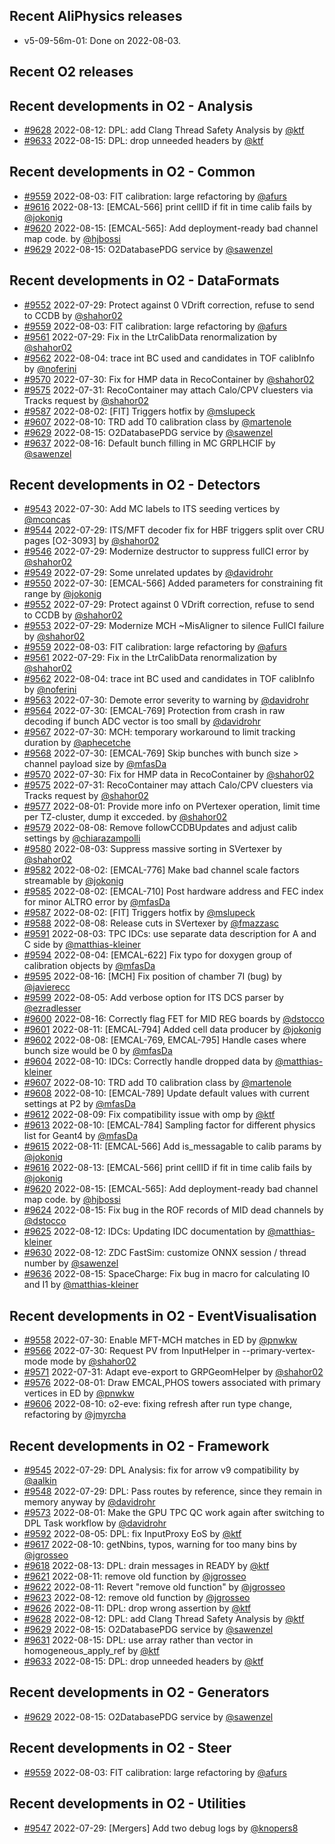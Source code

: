 ## Recent AliPhysics releases
- v5-09-56m-01: Done on 2022-08-03.
## Recent O2 releases
## Recent developments in O2 - Analysis
- [\#9628](https://github.com/AliceO2Group/AliceO2/pull/9628) 2022-08-12: DPL: add Clang Thread Safety Analysis by [@ktf](https://github.com/ktf)
- [\#9633](https://github.com/AliceO2Group/AliceO2/pull/9633) 2022-08-15: DPL: drop unneeded headers by [@ktf](https://github.com/ktf)
## Recent developments in O2 - Common
- [\#9559](https://github.com/AliceO2Group/AliceO2/pull/9559) 2022-08-03: FIT calibration: large refactoring by [@afurs](https://github.com/afurs)
- [\#9616](https://github.com/AliceO2Group/AliceO2/pull/9616) 2022-08-13: [EMCAL-566] print cellID if fit in time calib fails by [@jokonig](https://github.com/jokonig)
- [\#9620](https://github.com/AliceO2Group/AliceO2/pull/9620) 2022-08-15: [EMCAL-565]: Add deployment-ready bad channel map code. by [@hjbossi](https://github.com/hjbossi)
- [\#9629](https://github.com/AliceO2Group/AliceO2/pull/9629) 2022-08-15: O2DatabasePDG service by [@sawenzel](https://github.com/sawenzel)
## Recent developments in O2 - DataFormats
- [\#9552](https://github.com/AliceO2Group/AliceO2/pull/9552) 2022-07-29: Protect against 0 VDrift correction, refuse to send to CCDB by [@shahor02](https://github.com/shahor02)
- [\#9559](https://github.com/AliceO2Group/AliceO2/pull/9559) 2022-08-03: FIT calibration: large refactoring by [@afurs](https://github.com/afurs)
- [\#9561](https://github.com/AliceO2Group/AliceO2/pull/9561) 2022-07-29: Fix in the LtrCalibData renormalization by [@shahor02](https://github.com/shahor02)
- [\#9562](https://github.com/AliceO2Group/AliceO2/pull/9562) 2022-08-04: trace int BC used and candidates in TOF calibInfo by [@noferini](https://github.com/noferini)
- [\#9570](https://github.com/AliceO2Group/AliceO2/pull/9570) 2022-07-30: Fix for HMP data in RecoContainer by [@shahor02](https://github.com/shahor02)
- [\#9575](https://github.com/AliceO2Group/AliceO2/pull/9575) 2022-07-31: RecoContainer may attach Calo/CPV cluesters via Tracks request by [@shahor02](https://github.com/shahor02)
- [\#9587](https://github.com/AliceO2Group/AliceO2/pull/9587) 2022-08-02: [FIT] Triggers hotfix by [@mslupeck](https://github.com/mslupeck)
- [\#9607](https://github.com/AliceO2Group/AliceO2/pull/9607) 2022-08-10: TRD add T0 calibration class by [@martenole](https://github.com/martenole)
- [\#9629](https://github.com/AliceO2Group/AliceO2/pull/9629) 2022-08-15: O2DatabasePDG service by [@sawenzel](https://github.com/sawenzel)
- [\#9637](https://github.com/AliceO2Group/AliceO2/pull/9637) 2022-08-16: Default bunch filling in MC GRPLHCIF by [@sawenzel](https://github.com/sawenzel)
## Recent developments in O2 - Detectors
- [\#9543](https://github.com/AliceO2Group/AliceO2/pull/9543) 2022-07-30: Add MC labels to ITS seeding vertices by [@mconcas](https://github.com/mconcas)
- [\#9544](https://github.com/AliceO2Group/AliceO2/pull/9544) 2022-07-29: ITS/MFT decoder fix for HBF triggers split over CRU pages [O2-3093] by [@shahor02](https://github.com/shahor02)
- [\#9546](https://github.com/AliceO2Group/AliceO2/pull/9546) 2022-07-29: Modernize destructor to suppress fullCI error by [@shahor02](https://github.com/shahor02)
- [\#9549](https://github.com/AliceO2Group/AliceO2/pull/9549) 2022-07-29: Some unrelated updates by [@davidrohr](https://github.com/davidrohr)
- [\#9550](https://github.com/AliceO2Group/AliceO2/pull/9550) 2022-07-30: [EMCAL-566] Added parameters for constraining fit range by [@jokonig](https://github.com/jokonig)
- [\#9552](https://github.com/AliceO2Group/AliceO2/pull/9552) 2022-07-29: Protect against 0 VDrift correction, refuse to send to CCDB by [@shahor02](https://github.com/shahor02)
- [\#9553](https://github.com/AliceO2Group/AliceO2/pull/9553) 2022-07-29: Modernize MCH ~MisAligner to silence FullCI failure by [@shahor02](https://github.com/shahor02)
- [\#9559](https://github.com/AliceO2Group/AliceO2/pull/9559) 2022-08-03: FIT calibration: large refactoring by [@afurs](https://github.com/afurs)
- [\#9561](https://github.com/AliceO2Group/AliceO2/pull/9561) 2022-07-29: Fix in the LtrCalibData renormalization by [@shahor02](https://github.com/shahor02)
- [\#9562](https://github.com/AliceO2Group/AliceO2/pull/9562) 2022-08-04: trace int BC used and candidates in TOF calibInfo by [@noferini](https://github.com/noferini)
- [\#9563](https://github.com/AliceO2Group/AliceO2/pull/9563) 2022-07-30: Demote error severity to warning by [@davidrohr](https://github.com/davidrohr)
- [\#9564](https://github.com/AliceO2Group/AliceO2/pull/9564) 2022-07-30: [EMCAL-769] Protection from crash in raw decoding if bunch ADC vector is too small by [@davidrohr](https://github.com/davidrohr)
- [\#9567](https://github.com/AliceO2Group/AliceO2/pull/9567) 2022-07-30: MCH: temporary workaround to limit tracking duration by [@aphecetche](https://github.com/aphecetche)
- [\#9568](https://github.com/AliceO2Group/AliceO2/pull/9568) 2022-07-30: [EMCAL-769] Skip bunches with bunch size > channel payload size by [@mfasDa](https://github.com/mfasDa)
- [\#9570](https://github.com/AliceO2Group/AliceO2/pull/9570) 2022-07-30: Fix for HMP data in RecoContainer by [@shahor02](https://github.com/shahor02)
- [\#9575](https://github.com/AliceO2Group/AliceO2/pull/9575) 2022-07-31: RecoContainer may attach Calo/CPV cluesters via Tracks request by [@shahor02](https://github.com/shahor02)
- [\#9577](https://github.com/AliceO2Group/AliceO2/pull/9577) 2022-08-01: Provide more info on PVertexer operation, limit time per TZ-cluster, dump it excceded. by [@shahor02](https://github.com/shahor02)
- [\#9579](https://github.com/AliceO2Group/AliceO2/pull/9579) 2022-08-08: Remove followCCDBUpdates and adjust calib settings by [@chiarazampolli](https://github.com/chiarazampolli)
- [\#9580](https://github.com/AliceO2Group/AliceO2/pull/9580) 2022-08-03: Suppress massive sorting in SVertexer by [@shahor02](https://github.com/shahor02)
- [\#9582](https://github.com/AliceO2Group/AliceO2/pull/9582) 2022-08-02:  [EMCAL-776] Make bad channel scale factors streamable by [@jokonig](https://github.com/jokonig)
- [\#9585](https://github.com/AliceO2Group/AliceO2/pull/9585) 2022-08-02: [EMCAL-710] Post hardware address and FEC index for minor ALTRO error by [@mfasDa](https://github.com/mfasDa)
- [\#9587](https://github.com/AliceO2Group/AliceO2/pull/9587) 2022-08-02: [FIT] Triggers hotfix by [@mslupeck](https://github.com/mslupeck)
- [\#9588](https://github.com/AliceO2Group/AliceO2/pull/9588) 2022-08-08: Release cuts in SVertexer by [@fmazzasc](https://github.com/fmazzasc)
- [\#9591](https://github.com/AliceO2Group/AliceO2/pull/9591) 2022-08-03: TPC IDCs: use separate data description for A and C side by [@matthias-kleiner](https://github.com/matthias-kleiner)
- [\#9594](https://github.com/AliceO2Group/AliceO2/pull/9594) 2022-08-04: [EMCAL-622] Fix typo for doxygen group of calibration objects by [@mfasDa](https://github.com/mfasDa)
- [\#9595](https://github.com/AliceO2Group/AliceO2/pull/9595) 2022-08-16: [MCH] Fix position of chamber 7I (bug) by [@javierecc](https://github.com/javierecc)
- [\#9599](https://github.com/AliceO2Group/AliceO2/pull/9599) 2022-08-05: Add verbose option for ITS DCS parser by [@ezradlesser](https://github.com/ezradlesser)
- [\#9600](https://github.com/AliceO2Group/AliceO2/pull/9600) 2022-08-16: Correctly flag FET for MID REG boards by [@dstocco](https://github.com/dstocco)
- [\#9601](https://github.com/AliceO2Group/AliceO2/pull/9601) 2022-08-11: [EMCAL-794] Added cell data producer by [@jokonig](https://github.com/jokonig)
- [\#9602](https://github.com/AliceO2Group/AliceO2/pull/9602) 2022-08-08: [EMCAL-769, EMCAL-795] Handle cases where bunch size would be 0 by [@mfasDa](https://github.com/mfasDa)
- [\#9604](https://github.com/AliceO2Group/AliceO2/pull/9604) 2022-08-10: IDCs: Correctly handle dropped data by [@matthias-kleiner](https://github.com/matthias-kleiner)
- [\#9607](https://github.com/AliceO2Group/AliceO2/pull/9607) 2022-08-10: TRD add T0 calibration class by [@martenole](https://github.com/martenole)
- [\#9608](https://github.com/AliceO2Group/AliceO2/pull/9608) 2022-08-10: [EMCAL-789] Update default values with current settings at P2 by [@mfasDa](https://github.com/mfasDa)
- [\#9612](https://github.com/AliceO2Group/AliceO2/pull/9612) 2022-08-09: Fix compatibility issue with omp by [@ktf](https://github.com/ktf)
- [\#9613](https://github.com/AliceO2Group/AliceO2/pull/9613) 2022-08-10: [EMCAL-784] Sampling factor for different physics list for Geant4 by [@mfasDa](https://github.com/mfasDa)
- [\#9615](https://github.com/AliceO2Group/AliceO2/pull/9615) 2022-08-11: [EMCAL-566] Add is_messagable to calib params by [@jokonig](https://github.com/jokonig)
- [\#9616](https://github.com/AliceO2Group/AliceO2/pull/9616) 2022-08-13: [EMCAL-566] print cellID if fit in time calib fails by [@jokonig](https://github.com/jokonig)
- [\#9620](https://github.com/AliceO2Group/AliceO2/pull/9620) 2022-08-15: [EMCAL-565]: Add deployment-ready bad channel map code. by [@hjbossi](https://github.com/hjbossi)
- [\#9624](https://github.com/AliceO2Group/AliceO2/pull/9624) 2022-08-15: Fix bug in the ROF records of MID dead channels by [@dstocco](https://github.com/dstocco)
- [\#9625](https://github.com/AliceO2Group/AliceO2/pull/9625) 2022-08-12: IDCs: Updating IDC documentation by [@matthias-kleiner](https://github.com/matthias-kleiner)
- [\#9630](https://github.com/AliceO2Group/AliceO2/pull/9630) 2022-08-12: ZDC FastSim: customize ONNX session / thread number by [@sawenzel](https://github.com/sawenzel)
- [\#9636](https://github.com/AliceO2Group/AliceO2/pull/9636) 2022-08-15: SpaceCharge: Fix bug in macro for calculating I0 and I1 by [@matthias-kleiner](https://github.com/matthias-kleiner)
## Recent developments in O2 - EventVisualisation
- [\#9558](https://github.com/AliceO2Group/AliceO2/pull/9558) 2022-07-30: Enable MFT-MCH matches in ED by [@pnwkw](https://github.com/pnwkw)
- [\#9566](https://github.com/AliceO2Group/AliceO2/pull/9566) 2022-07-30: Request PV from InputHelper in --primary-vertex-mode mode by [@shahor02](https://github.com/shahor02)
- [\#9571](https://github.com/AliceO2Group/AliceO2/pull/9571) 2022-07-31: Adapt eve-export to GRPGeomHelper by [@shahor02](https://github.com/shahor02)
- [\#9576](https://github.com/AliceO2Group/AliceO2/pull/9576) 2022-08-01: Draw EMCAL,PHOS towers associated with primary vertices in ED by [@pnwkw](https://github.com/pnwkw)
- [\#9606](https://github.com/AliceO2Group/AliceO2/pull/9606) 2022-08-10: o2-eve: fixing refresh after run type change, refactoring by [@jmyrcha](https://github.com/jmyrcha)
## Recent developments in O2 - Framework
- [\#9545](https://github.com/AliceO2Group/AliceO2/pull/9545) 2022-07-29: DPL Analysis: fix for arrow v9 compatibility by [@aalkin](https://github.com/aalkin)
- [\#9548](https://github.com/AliceO2Group/AliceO2/pull/9548) 2022-07-29: DPL: Pass routes by reference, since they remain in memory anyway by [@davidrohr](https://github.com/davidrohr)
- [\#9573](https://github.com/AliceO2Group/AliceO2/pull/9573) 2022-08-01: Make the GPU TPC QC work again after switching to DPL Task workflow by [@davidrohr](https://github.com/davidrohr)
- [\#9592](https://github.com/AliceO2Group/AliceO2/pull/9592) 2022-08-05: DPL: fix InputProxy EoS by [@ktf](https://github.com/ktf)
- [\#9617](https://github.com/AliceO2Group/AliceO2/pull/9617) 2022-08-10: getNbins, typos, warning for too many bins by [@jgrosseo](https://github.com/jgrosseo)
- [\#9618](https://github.com/AliceO2Group/AliceO2/pull/9618) 2022-08-13: DPL: drain messages in READY by [@ktf](https://github.com/ktf)
- [\#9621](https://github.com/AliceO2Group/AliceO2/pull/9621) 2022-08-11: remove old function by [@jgrosseo](https://github.com/jgrosseo)
- [\#9622](https://github.com/AliceO2Group/AliceO2/pull/9622) 2022-08-11: Revert "remove old function" by [@jgrosseo](https://github.com/jgrosseo)
- [\#9623](https://github.com/AliceO2Group/AliceO2/pull/9623) 2022-08-12: remove old function by [@jgrosseo](https://github.com/jgrosseo)
- [\#9626](https://github.com/AliceO2Group/AliceO2/pull/9626) 2022-08-11: DPL: drop wrong assertion by [@ktf](https://github.com/ktf)
- [\#9628](https://github.com/AliceO2Group/AliceO2/pull/9628) 2022-08-12: DPL: add Clang Thread Safety Analysis by [@ktf](https://github.com/ktf)
- [\#9629](https://github.com/AliceO2Group/AliceO2/pull/9629) 2022-08-15: O2DatabasePDG service by [@sawenzel](https://github.com/sawenzel)
- [\#9631](https://github.com/AliceO2Group/AliceO2/pull/9631) 2022-08-15: DPL: use array rather than vector in homogeneous_apply_ref by [@ktf](https://github.com/ktf)
- [\#9633](https://github.com/AliceO2Group/AliceO2/pull/9633) 2022-08-15: DPL: drop unneeded headers by [@ktf](https://github.com/ktf)
## Recent developments in O2 - Generators
- [\#9629](https://github.com/AliceO2Group/AliceO2/pull/9629) 2022-08-15: O2DatabasePDG service by [@sawenzel](https://github.com/sawenzel)
## Recent developments in O2 - Steer
- [\#9559](https://github.com/AliceO2Group/AliceO2/pull/9559) 2022-08-03: FIT calibration: large refactoring by [@afurs](https://github.com/afurs)
## Recent developments in O2 - Utilities
- [\#9547](https://github.com/AliceO2Group/AliceO2/pull/9547) 2022-07-29: [Mergers] Add two debug logs by [@knopers8](https://github.com/knopers8)
